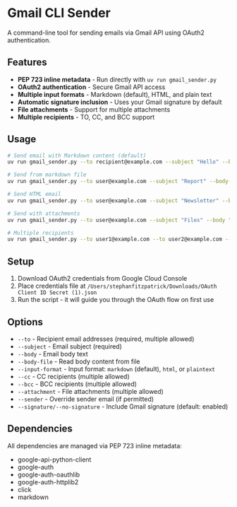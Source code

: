 # Gmail CLI Sender

A command-line tool for sending emails via Gmail API using OAuth2 authentication.

## Features

- **PEP 723 inline metadata** - Run directly with `uv run gmail_sender.py`
- **OAuth2 authentication** - Secure Gmail API access
- **Multiple input formats** - Markdown (default), HTML, and plain text
- **Automatic signature inclusion** - Uses your Gmail signature by default
- **File attachments** - Support for multiple attachments
- **Multiple recipients** - TO, CC, and BCC support

## Usage

```bash
# Send email with Markdown content (default)
uv run gmail_sender.py --to recipient@example.com --subject "Hello" --body "**Bold** and *italic* text"

# Send from markdown file
uv run gmail_sender.py --to user@example.com --subject "Report" --body-file report.md

# Send HTML email
uv run gmail_sender.py --to user@example.com --subject "Newsletter" --body-file newsletter.html --input-format html

# Send with attachments
uv run gmail_sender.py --to user@example.com --subject "Files" --body "See attached" --attachment file1.pdf --attachment file2.txt

# Multiple recipients
uv run gmail_sender.py --to user1@example.com --to user2@example.com --cc manager@example.com --subject "Meeting" --body "Agenda attached"
```

## Setup

1. Download OAuth2 credentials from Google Cloud Console
2. Place credentials file at `/Users/stephanfitzpatrick/Downloads/OAuth Client ID Secret (1).json`
3. Run the script - it will guide you through the OAuth flow on first use

## Options

- `--to` - Recipient email addresses (required, multiple allowed)
- `--subject` - Email subject (required)
- `--body` - Email body text
- `--body-file` - Read body content from file
- `--input-format` - Input format: `markdown` (default), `html`, or `plaintext`
- `--cc` - CC recipients (multiple allowed)
- `--bcc` - BCC recipients (multiple allowed)
- `--attachment` - File attachments (multiple allowed)
- `--sender` - Override sender email (if permitted)
- `--signature/--no-signature` - Include Gmail signature (default: enabled)

## Dependencies

All dependencies are managed via PEP 723 inline metadata:
- google-api-python-client
- google-auth
- google-auth-oauthlib  
- google-auth-httplib2
- click
- markdown
